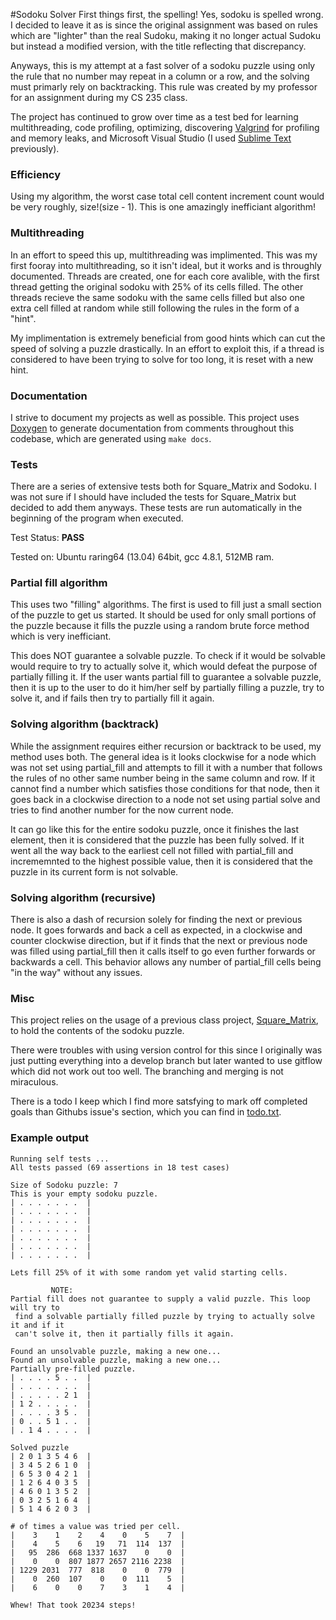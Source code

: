 #Sodoku Solver
First things first, the spelling! Yes, sodoku is spelled wrong. I
decided to leave it as is since the original assignment was based on
rules which are "lighter" than the real Sudoku, making it no longer
actual Sudoku but instead a modified version, with the title reflecting
that discrepancy.

Anyways, this is my attempt at a fast solver of a sodoku puzzle using
only the rule that no number may repeat in a column or a row, and the
solving must primarly rely on backtracking. This rule was created by my professor for
an assignment during my CS 235 class. 

The project has continued to grow over time as a test bed for learning
multithreading, code profiling, optimizing, discovering [Valgrind](http://valgrind.org/) for profiling
and memory leaks, and Microsoft Visual Studio (I used [Sublime Text](http://www.sublimetext.com/) previously).


### Efficiency
Using my algorithm, the worst case total cell content increment count would be
very roughly, size!(size - 1). This is one amazingly inefficiant algorithm!


### Multithreading
In an effort to speed this up, multithreading was implimented. This was my first
fooray into multithreading, so it isn't ideal, but it works and is throughly
documented. Threads are created, one for each core avalible, with the first
thread getting the original sodoku with 25% of its cells filled. The other threads
recieve the same sodoku with the same cells filled but also one extra cell filled
at random while still following the rules in the form of a "hint". 

My implimentation is extremely beneficial from good hints which can cut the speed
of solving a puzzle drastically. In an effort to exploit this, if a thread is 
considered to have been trying to solve for too long, it is reset with a new hint. 


### Documentation
I strive to document my projects as well as possible. This project uses [Doxygen](http://www.stack.nl/~dimitri/doxygen/)
to generate documentation from comments throughout this codebase, which are
generated using ```make docs```.


### Tests
There are a series of extensive tests both for Square_Matrix and Sodoku. I was
not sure if I should have included the tests for Square_Matrix but decided to
add them anyways. These tests are run automatically in the beginning of the 
program when executed.

Test Status: **PASS**

Tested on: Ubuntu raring64 (13.04) 64bit, gcc 4.8.1, 512MB ram.


### Partial fill algorithm
This uses two "filling" algorithms. The first is used to fill just a small
section of the puzzle to get us started. It should be used for only small
portions of the puzzle because it fills the puzzle using a random brute
force method which is very inefficiant.

This does NOT guarantee a solvable puzzle. To check if it would be
solvable would require to try to actually solve it, which would
defeat the purpose of partially filling it. If the user wants partial
fill to guarantee a solvable puzzle, then it is up to the user to do it
him/her self by partially filling a puzzle, try to solve it, and if fails
then try to partially fill it again.


### Solving algorithm (backtrack)
While the assignment requires either recursion or backtrack to be used, my
method uses both. The general idea is it looks clockwise for a node which
was not set using partial_fill and attempts to fill it with a number that
follows the rules of no other same number being in the same column and row.
If it cannot find a number which satisfies those conditions for that node, 
then it goes back in a clockwise direction to a node not set using
partial solve and tries to find another number for the now current node.

It can go like this for the entire sodoku puzzle, once it finishes the
last element, then it is considered that the puzzle has been fully solved.
If it went all the way back to the earliest cell not filled with partial_fill
and incrememnted to the highest possible value, then it is considered that 
the puzzle in its current form is not solvable.


### Solving algorithm (recursive)
There is also a dash of recursion solely for finding the next or previous node.
It goes forwards and back a cell as expected, in a clockwise and counter 
clockwise direction, but if it finds that the next or previous node was filled
using partial_fill then it calls itself to go even further forwards or backwards
a cell. This behavior allows any number of partial_fill cells being "in the way"
without any issues.


###  Misc
This project relies on the usage of a previous class project, [Square_Matrix](https://bitbucket.org/hak8or/csci235hw1), 
to hold the contents of the sodoku puzzle.

There were troubles with using version control for this since I originally was 
just putting everything into a develop branch but later wanted to use gitflow 
which did not work out too well. The branching and merging is not miraculous.

There is a todo I keep which I find more satsfying to mark off completed 
goals than Githubs issue's section, which you can find in [todo.txt](todo.txt).


### Example output
```
Running self tests ...
All tests passed (69 assertions in 18 test cases)

Size of Sodoku puzzle: 7
This is your empty sodoku puzzle.
| . . . . . . .  |
| . . . . . . .  |
| . . . . . . .  |
| . . . . . . .  |
| . . . . . . .  |
| . . . . . . .  |
| . . . . . . .  |

Lets fill 25% of it with some random yet valid starting cells.

         NOTE:
Partial fill does not guarantee to supply a valid puzzle. This loop will try to
 find a solvable partially filled puzzle by trying to actually solve it and if it
 can't solve it, then it partially fills it again.

Found an unsolvable puzzle, making a new one...
Found an unsolvable puzzle, making a new one...
Partially pre-filled puzzle.
| . . . . 5 . .  |
| . . . . . . .  |
| . . . . . 2 1  |
| 1 2 . . . . .  |
| . . . . 3 5 .  |
| 0 . . 5 1 . .  |
| . 1 4 . . . .  |

Solved puzzle
| 2 0 1 3 5 4 6  |
| 3 4 5 2 6 1 0  |
| 6 5 3 0 4 2 1  |
| 1 2 6 4 0 3 5  |
| 4 6 0 1 3 5 2  |
| 0 3 2 5 1 6 4  |
| 5 1 4 6 2 0 3  |

# of times a value was tried per cell.
|    3    1    2    4    0    5    7  |
|    4    5    6   19   71  114  137  |
|   95  286  668 1337 1637    0    0  |
|    0    0  807 1877 2657 2116 2238  |
| 1229 2031  777  818    0    0  779  |
|    0  260  107    0    0  111    5  |
|    6    0    0    7    3    1    4  |

Whew! That took 20234 steps!
```
